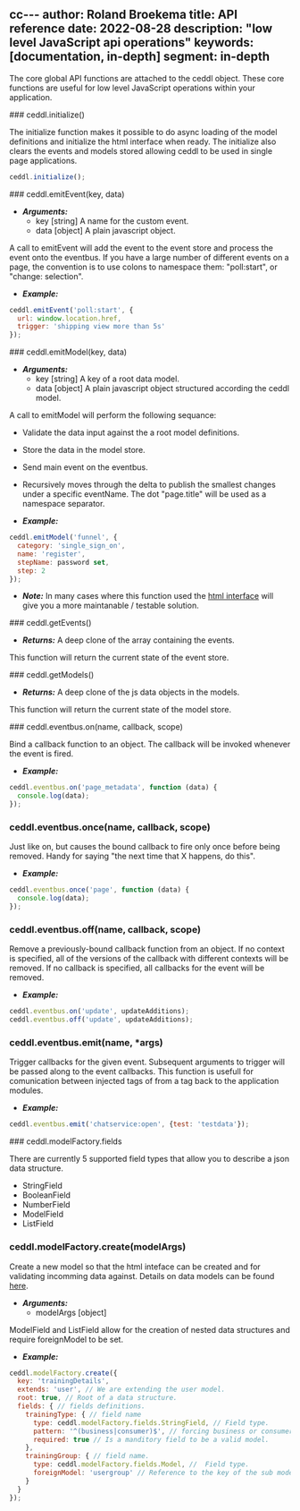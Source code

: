 cc---
author: Roland Broekema
title: API reference
date: 2022-08-28
description: "low level JavaScript api operations"
keywords: [documentation, in-depth]
segment: in-depth
---

The core global API functions are attached to the ceddl object. These core functions are useful for low level JavaScript
operations within your application.

<div id="initialize"> </div>
### ceddl.initialize()

The initialize function makes it possible to do async loading of the model definitions and initialize the html interface
when ready. The initialize also clears the events and models stored allowing ceddl to be used in single page
applications.

```js
ceddl.initialize();
```

<div id="emitevent"> </div>
### ceddl.emitEvent(key, data)

* ***Arguments:***
    - key [string] A name for the custom event.
    - data [object] A plain javascript object.

A call to emitEvent will add the event to the event store and process the event onto the eventbus. If you have a large
number of different events on a page, the convention is to use colons to namespace them: "poll:start", or "change:
selection".

* ***Example:***

```js
ceddl.emitEvent('poll:start', {
  url: window.location.href,
  trigger: 'shipping view more than 5s'
});
```

<div id="emitmodel"> </div>
### ceddl.emitModel(key, data)

* ***Arguments:***
    - key [string] A key of a root data model.
    - data [object] A plain javascript object structured according the ceddl model.

A call to emitModel will perform the following sequance:

* Validate the data input against the a root model definitions.
* Store the data in the model store.
* Send main event on the eventbus.
* Recursively moves through the delta to publish the smallest changes under a specific eventName. The dot "page.title"
  will be used as a namespace separator.

* ***Example:***

```js
ceddl.emitModel('funnel', {
  category: 'single_sign_on',
  name: 'register',
  stepName: password set,
  step: 2
});
```

* ***Note:***
  In many cases where this function used the [html interface](html-interface) will give you a more maintanable /
  testable solution.

<div id="getevents"> </div>
### ceddl.getEvents()

* ***Returns:*** A deep clone of the array containing the events.

This function will return the current state of the event store.

<div id="getmodels"> </div>
### ceddl.getModels()

* ***Returns:*** A deep clone of the js data objects in the models.

This function will return the current state of the model store.

<div id="eventbus"> </div>
### ceddl.eventbus.on(name, callback, scope)

Bind a callback function to an object. The callback will be invoked whenever the event is fired.

* ***Example:***

```js
ceddl.eventbus.on('page_metadata', function (data) {
  console.log(data);
});
```

### ceddl.eventbus.once(name, callback, scope)

Just like on, but causes the bound callback to fire only once before being removed. Handy for saying "the next time that
X happens, do this".

* ***Example:***

```js
ceddl.eventbus.once('page', function (data) {
  console.log(data);
});
```

### ceddl.eventbus.off(name, callback, scope)

Remove a previously-bound callback function from an object. If no context is specified, all of the versions of the
callback with different contexts will be removed. If no callback is specified, all callbacks for the event will be
removed.

* ***Example:***

```js
ceddl.eventbus.on('update', updateAdditions);
ceddl.eventbus.off('update', updateAdditions);
```

### ceddl.eventbus.emit(name, *args)

Trigger callbacks for the given event. Subsequent arguments to trigger will be passed along to the event callbacks. This
function is usefull for comunication between injected tags of from a tag back to the application modules.

* ***Example:***

```js
ceddl.eventbus.emit('chatservice:open', {test: 'testdata'});
```

<div id="modelfactory"> </div>
### ceddl.modelFactory.fields

There are currently 5 supported field types that allow you to describe a json data structure.

* StringField
* BooleanField
* NumberField
* ModelField
* ListField

### ceddl.modelFactory.create(modelArgs)

Create a new model so that the html inteface can be created and for validating incomming data against. Details on data
models can be found [here](data-models).

* ***Arguments:***
    - modelArgs [object]

ModelField and ListField allow for the creation of nested data structures and require foreignModel to be set.

* ***Example:***

```js
ceddl.modelFactory.create({
  key: 'trainingDetails',
  extends: 'user', // We are extending the user model.
  root: true, // Root of a data structure.
  fields: { // fields definitions.
    trainingType: { // field name
      type: ceddl.modelFactory.fields.StringField, // Field type.
      pattern: '^(business|consumer)$', // forcing business or consumer.
      required: true // Is a manditory field to be a valid model.
    },
    trainingGroup: { // field name.
      type: ceddl.modelFactory.fields.Model, //  Field type.
      foreignModel: 'usergroup' // Reference to the key of the sub model.
    }
  }
});
```



